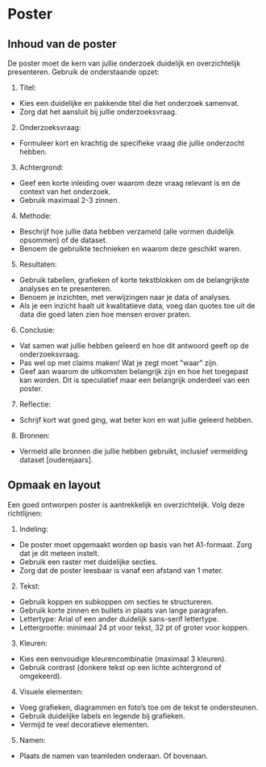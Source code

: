 # Poster

## Inhoud van de poster

De poster moet de kern van jullie onderzoek duidelijk en overzichtelijk presenteren. Gebruik de onderstaande opzet:

1. Titel:

- Kies een duidelijke en pakkende titel die het onderzoek samenvat.
- Zorg dat het aansluit bij jullie onderzoeksvraag.

2. Onderzoeksvraag:

- Formuleer kort en krachtig de specifieke vraag die jullie onderzocht hebben.

3. Achtergrond:

- Geef een korte inleiding over waarom deze vraag relevant is en de context van het onderzoek.
- Gebruik maximaal 2-3 zinnen.

4. Methode:

- Beschrijf hoe jullie data hebben verzameld (alle vormen duidelijk opsommen) of de dataset.
- Benoem de gebruikte technieken en waarom deze geschikt waren.

5. Resultaten:

- Gebruik tabellen, grafieken of korte tekstblokken om de belangrijkste analyses en te presenteren.
- Benoem je inzichten, met verwijzingen naar je data of analyses. 
- Als je een inzicht haalt uit kwalitatieve data, voeg dan quotes toe uit de data die goed laten zien hoe mensen erover praten.

6. Conclusie:

- Vat samen wat jullie hebben geleerd en hoe dit antwoord geeft op de onderzoeksvraag.
- Pas wel op met claims maken! Wat je zegt moet "waar" zijn.
- Geef aan waarom de uitkomsten belangrijk zijn en hoe het toegepast kan worden. Dit is speculatief maar een belangrijk onderdeel van een poster.

7. Reflectie:

- Schrijf kort wat goed ging, wat beter kon en wat jullie geleerd hebben.

8. Bronnen:

- Vermeld alle bronnen die jullie hebben gebruikt, inclusief vermelding dataset [ouderejaars].

## Opmaak en layout

Een goed ontworpen poster is aantrekkelijk en overzichtelijk. Volg deze richtlijnen:

1. Indeling:

- De poster moet opgemaakt worden op basis van het A1-formaat. Zorg dat je dit meteen instelt.
- Gebruik een raster met duidelijke secties.
- Zorg dat de poster leesbaar is vanaf een afstand van 1 meter.

2. Tekst:

- Gebruik koppen en subkoppen om secties te structureren.
- Gebruik korte zinnen en bullets in plaats van lange paragrafen.
- Lettertype: Arial of een ander duidelijk sans-serif lettertype.
- Lettergrootte: minimaal 24 pt voor tekst, 32 pt of groter voor koppen.

3. Kleuren:

- Kies een eenvoudige kleurencombinatie (maximaal 3 kleuren).
- Gebruik contrast (donkere tekst op een lichte achtergrond of omgekeerd).

4. Visuele elementen:

- Voeg grafieken, diagrammen en foto’s toe om de tekst te ondersteunen.
- Gebruik duidelijke labels en legende bij grafieken.
- Vermijd te veel decoratieve elementen.

5. Namen:

- Plaats de namen van teamleden onderaan. Of bovenaan.
